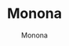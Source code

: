 ---
designer: Endless Knot
description: "Collection%3A%20Omni%20Collection%0AColor%3A%20Charcoal%0AMaterial%3A%20100%25%20WoolPile%3A%201/4%22Width%3A%2013%272%22%2C%2016%274%22Style%3A%20Flatweave%2C%20Geometric"
image_primary: img/MON13-38-600x873.jpg
image_secondary: ../../../images/blank.png
manufacturer: Endless Knot
href: https://endlessknotrugs.com/product/monona-38-charcoal/
subtitle: Monona
tags: 
  - endless_knot
  - on-demand-rugs
title: Monona
image_thumb: img/MON13-38-300x300.jpg
category: on-demand-rugs
slug: /manufacturers/endless-knot/on-demand-rugs/endless-knot-monona
---